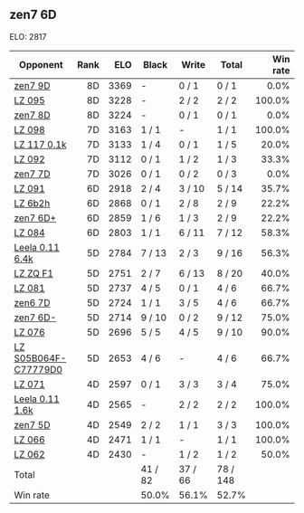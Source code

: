 ## zen7 6D ##

ELO: 2817

Opponent | Rank | ELO | Black | Write | Total | Win rate
---------|-----:|----:|-------|-------|-------|-------:
[zen7 9D](zen7%209D.md) | 8D | 3369 | - | 0 / 1 | 0 / 1 | 0.0%
[LZ 095](LZ%20095.md) | 8D | 3228 | - | 2 / 2 | 2 / 2 | 100.0%
[zen7 8D](zen7%208D.md) | 8D | 3224 | - | 0 / 1 | 0 / 1 | 0.0%
[LZ 098](LZ%20098.md) | 7D | 3163 | 1 / 1 | - | 1 / 1 | 100.0%
[LZ 117 0.1k](LZ%20117%200.1k.md) | 7D | 3133 | 1 / 4 | 0 / 1 | 1 / 5 | 20.0%
[LZ 092](LZ%20092.md) | 7D | 3112 | 0 / 1 | 1 / 2 | 1 / 3 | 33.3%
[zen7 7D](zen7%207D.md) | 7D | 3026 | 0 / 1 | 0 / 2 | 0 / 3 | 0.0%
[LZ 091](LZ%20091.md) | 6D | 2918 | 2 / 4 | 3 / 10 | 5 / 14 | 35.7%
[LZ 6b2h](LZ%206b2h.md) | 6D | 2868 | 0 / 1 | 2 / 8 | 2 / 9 | 22.2%
[zen7 6D+](zen7%206D+.md) | 6D | 2859 | 1 / 6 | 1 / 3 | 2 / 9 | 22.2%
[LZ 084](LZ%20084.md) | 6D | 2803 | 1 / 1 | 6 / 11 | 7 / 12 | 58.3%
[Leela 0.11 6.4k](Leela%200.11%206.4k.md) | 5D | 2784 | 7 / 13 | 2 / 3 | 9 / 16 | 56.3%
[LZ ZQ F1](LZ%20ZQ%20F1.md) | 5D | 2751 | 2 / 7 | 6 / 13 | 8 / 20 | 40.0%
[LZ 081](LZ%20081.md) | 5D | 2737 | 4 / 5 | 0 / 1 | 4 / 6 | 66.7%
[zen6 7D](zen6%207D.md) | 5D | 2724 | 1 / 1 | 3 / 5 | 4 / 6 | 66.7%
[zen7 6D-](zen7%206D-.md) | 5D | 2714 | 9 / 10 | 0 / 2 | 9 / 12 | 75.0%
[LZ 076](LZ%20076.md) | 5D | 2696 | 5 / 5 | 4 / 5 | 9 / 10 | 90.0%
[LZ S05B064F-C77779D0](LZ%20S05B064F-C77779D0.md) | 5D | 2653 | 4 / 6 | - | 4 / 6 | 66.7%
[LZ 071](LZ%20071.md) | 4D | 2597 | 0 / 1 | 3 / 3 | 3 / 4 | 75.0%
[Leela 0.11 1.6k](Leela%200.11%201.6k.md) | 4D | 2565 | - | 2 / 2 | 2 / 2 | 100.0%
[zen7 5D](zen7%205D.md) | 4D | 2549 | 2 / 2 | 1 / 1 | 3 / 3 | 100.0%
[LZ 066](LZ%20066.md) | 4D | 2471 | 1 / 1 | - | 1 / 1 | 100.0%
[LZ 062](LZ%20062.md) | 4D | 2430 | - | 1 / 2 | 1 / 2 | 50.0%
Total | | | 41 / 82 | 37 / 66 | 78 / 148 | 
Win rate| | | 50.0% | 56.1% | 52.7% | 
